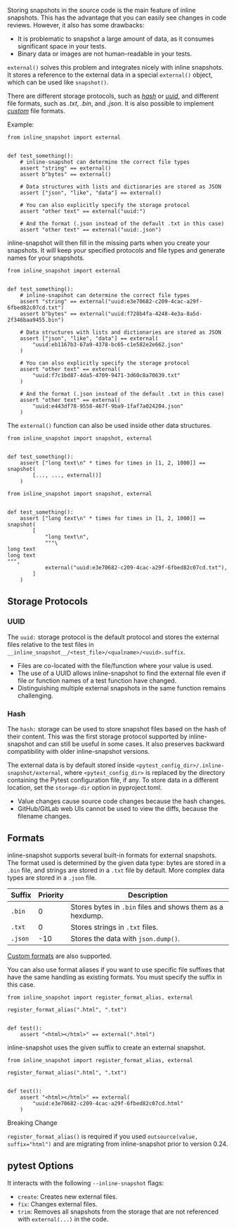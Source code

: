 Storing snapshots in the source code is the main feature of inline snapshots. This has the advantage that you can easily see changes in code reviews. However, it also has some drawbacks:

- It is problematic to snapshot a large amount of data, as it consumes significant space in your tests.
- Binary data or images are not human-readable in your tests.

`external()` solves this problem and integrates nicely with inline snapshots. It stores a reference to the external data in a special `external()` object, which can be used like `snapshot()`.

There are different storage protocols, such as [*hash*](#hash) or [*uuid*](#uuid), and different file formats, such as *.txt*, *.bin*, and *.json*. It is also possible to implement [*custom*](../register_format/) file formats.

Example:

```
from inline_snapshot import external


def test_something():
    # inline-snapshot can determine the correct file types
    assert "string" == external()
    assert b"bytes" == external()

    # Data structures with lists and dictionaries are stored as JSON
    assert ["json", "like", "data"] == external()

    # You can also explicitly specify the storage protocol
    assert "other text" == external("uuid:")

    # And the format (.json instead of the default .txt in this case)
    assert "other text" == external("uuid:.json")
```

inline-snapshot will then fill in the missing parts when you create your snapshots. It will keep your specified protocols and file types and generate names for your snapshots.

```
from inline_snapshot import external


def test_something():
    # inline-snapshot can determine the correct file types
    assert "string" == external("uuid:e3e70682-c209-4cac-a29f-6fbed82c07cd.txt")
    assert b"bytes" == external("uuid:f728b4fa-4248-4e3a-8a5d-2f346baa9455.bin")

    # Data structures with lists and dictionaries are stored as JSON
    assert ["json", "like", "data"] == external(
        "uuid:eb1167b3-67a9-4378-bc65-c1e582e2e662.json"
    )

    # You can also explicitly specify the storage protocol
    assert "other text" == external(
        "uuid:f7c1bd87-4da5-4709-9471-3d60c8a70639.txt"
    )

    # And the format (.json instead of the default .txt in this case)
    assert "other text" == external(
        "uuid:e443df78-9558-467f-9ba9-1faf7a024204.json"
    )
```

The `external()` function can also be used inside other data structures.

```
from inline_snapshot import snapshot, external


def test_something():
    assert ["long text\n" * times for times in [1, 2, 1000]] == snapshot(
        [..., ..., external()]
    )
```

```
from inline_snapshot import snapshot, external


def test_something():
    assert ["long text\n" * times for times in [1, 2, 1000]] == snapshot(
        [
            "long text\n",
            """\
long text
long text
""",
            external("uuid:e3e70682-c209-4cac-a29f-6fbed82c07cd.txt"),
        ]
    )
```

## Storage Protocols

### UUID

The `uuid:` storage protocol is the default protocol and stores the external files relative to the test files in `__inline_snapshot__/<test_file>/<qualname>/<uuid>.suffix`.

- Files are co-located with the file/function where your value is used.
- The use of a UUID allows inline-snapshot to find the external file even if file or function names of a test function have changed.
- Distinguishing multiple external snapshots in the same function remains challenging.

### Hash

The `hash:` storage can be used to store snapshot files based on the hash of their content. This was the first storage protocol supported by inline-snapshot and can still be useful in some cases. It also preserves backward compatibility with older inline-snapshot versions.

The external data is by default stored inside `<pytest_config_dir>/.inline-snapshot/external`, where `<pytest_config_dir>` is replaced by the directory containing the Pytest configuration file, if any. To store data in a different location, set the `storage-dir` option in pyproject.toml.

- Value changes cause source code changes because the hash changes.
- GitHub/GitLab web UIs cannot be used to view the diffs, because the filename changes.

## Formats

inline-snapshot supports several built-in formats for external snapshots. The format used is determined by the given data type: bytes are stored in a `.bin` file, and strings are stored in a `.txt` file by default. More complex data types are stored in a `.json` file.

| Suffix  | Priority | Description                                               |
| ------- | -------- | --------------------------------------------------------- |
| `.bin`  | 0        | Stores bytes in `.bin` files and shows them as a hexdump. |
| `.txt`  | 0        | Stores strings in `.txt` files.                           |
| `.json` | -10      | Stores the data with `json.dump()`.                       |

[Custom formats](../register_format/) are also supported.

You can also use format aliases if you want to use specific file suffixes that have the same handling as existing formats. You must specify the suffix in this case.

```
from inline_snapshot import register_format_alias, external

register_format_alias(".html", ".txt")


def test():
    assert "<html></html>" == external(".html")
```

inline-snapshot uses the given suffix to create an external snapshot.

```
from inline_snapshot import register_format_alias, external

register_format_alias(".html", ".txt")


def test():
    assert "<html></html>" == external(
        "uuid:e3e70682-c209-4cac-a29f-6fbed82c07cd.html"
    )
```

Breaking Change

`register_format_alias()` is required if you used `outsource(value, suffix="html")` and are migrating from inline-snapshot prior to version 0.24.

## pytest Options

It interacts with the following `--inline-snapshot` flags:

- `create`: Creates new external files.
- `fix`: Changes external files.
- `trim`: Removes all snapshots from the storage that are not referenced with `external(...)` in the code.
